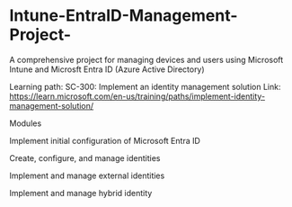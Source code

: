 # Intune-EntraID-Management-Project-
A comprehensive project for managing devices and users using Microsoft Intune and Microsft Entra ID (Azure Active Directory)

Learning path: SC-300: Implement an identity management solution
Link: https://learn.microsoft.com/en-us/training/paths/implement-identity-management-solution/

Modules

Implement initial configuration of Microsoft Entra ID

Create, configure, and manage identities

Implement and manage external identities

Implement and manage hybrid identity
